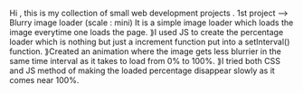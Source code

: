 Hi , this is my collection of small web development projects .
1st project --> Blurry image loader (scale : mini) It is a simple image loader which loads the image everytime one loads the page. ⟫I used JS to create the percentage loader which is nothing but just a increment function put into a setInterval() function. ⟫Created an animation where the image gets less blurrier in the same time interval as it takes to load from 0% to 100%. ⟫I tried both CSS and JS method of making the loaded percentage disappear slowly as it comes near 100%.
